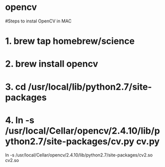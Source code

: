 # opencv
#Steps to instal OpenCV in MAC
# 1. brew tap homebrew/science
# 2. brew install opencv
# 3. cd /usr/local/lib/python2.7/site-packages
# 4. ln -s /usr/local/Cellar/opencv/2.4.10/lib/python2.7/site-packages/cv.py cv.py
ln -s /usr/local/Cellar/opencv/2.4.10/lib/python2.7/site-packages/cv2.so cv2.so

